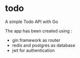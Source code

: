 # todo
A simple Todo API with Go 


The app has been created using : 
- gin framework as router 
- redis and postgres as database 
- jwt for authentication 
